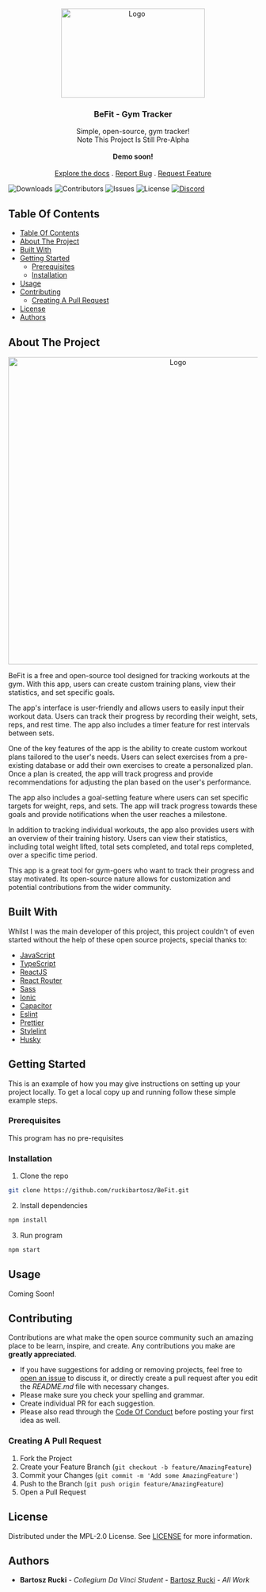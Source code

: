 <br/>
<p align="center">
  <a href="https://github.com/ruckibartosz/BeFit">
    <img src="https://i.imgur.com/ZQwJs0w.png" alt="Logo" width="290" height="180">
  </a>

  <h3 align="center">BeFit - Gym Tracker</h3>

  <p align="center">
    Simple, open-source, gym tracker!
    <br/>
    Note This Project Is Still Pre-Alpha
    <br/>
    <br/>
    <strong>Demo soon!</strong>
    <br/>
    <br/>
    <a href="https://github.com/ruckibartosz/BeFit">Explore the docs</a>
    .
    <a href="https://github.com/ruckibartosz/BeFit/issues">Report Bug</a>
    .
    <a href="https://github.com/ruckibartosz/BeFit/issues">Request Feature</a>
  </p>
</p>

![Downloads](https://img.shields.io/github/downloads/ShaanCoding/ReadME-Generator/total) ![Contributors](https://img.shields.io/github/contributors/ShaanCoding/ReadME-Generator?color=dark-green) ![Issues](https://img.shields.io/github/issues/ShaanCoding/ReadME-Generator) ![License](https://img.shields.io/github/license/ShaanCoding/ReadME-Generator) [![Discord](https://img.shields.io/discord/199663269106024449)](https://discord.gg/6Kf422a)

## Table Of Contents

- [Table Of Contents](#table-of-contents)
- [About The Project](#about-the-project)
- [Built With](#built-with)
- [Getting Started](#getting-started)
  - [Prerequisites](#prerequisites)
  - [Installation](#installation)
- [Usage](#usage)
- [Contributing](#contributing)
  - [Creating A Pull Request](#creating-a-pull-request)
- [License](#license)
- [Authors](#authors)

## About The Project
<p align="center">
<img src="https://i.imgur.com/h1OYBgB.png" alt="Logo" width="670" height="620">
</p>
BeFit is a free and open-source tool designed for tracking workouts at the gym. With this app, users can create custom training plans, view their statistics, and set specific goals.

The app's interface is user-friendly and allows users to easily input their workout data. Users can track their progress by recording their weight, sets, reps, and rest time. The app also includes a timer feature for rest intervals between sets.

One of the key features of the app is the ability to create custom workout plans tailored to the user's needs. Users can select exercises from a pre-existing database or add their own exercises to create a personalized plan. Once a plan is created, the app will track progress and provide recommendations for adjusting the plan based on the user's performance.

The app also includes a goal-setting feature where users can set specific targets for weight, reps, and sets. The app will track progress towards these goals and provide notifications when the user reaches a milestone.

In addition to tracking individual workouts, the app also provides users with an overview of their training history. Users can view their statistics, including total weight lifted, total sets completed, and total reps completed, over a specific time period.

This app is a great tool for gym-goers who want to track their progress and stay motivated. Its open-source nature allows for customization and potential contributions from the wider community.

## Built With

Whilst I was the main developer of this project, this project couldn't of even started without the help of these open source projects, special thanks to:

* [JavaScript](https://www.javascript.com/)
* [TypeScript](https://www.typescriptlang.org/)
* [ReactJS](https://react.dev/)
* [React Router](https://reactrouter.com/en/main)
* [Sass](https://sass-lang.com/)
* [Ionic](https://ionicframework.com/)
* [Capacitor](https://capacitorjs.com/)
* [Eslint](https://eslint.org/)
* [Prettier](https://prettier.io/)
* [Stylelint](https://stylelint.io/)
* [Husky](https://github.com/typicode/husky)
## Getting Started



This is an example of how you may give instructions on setting up your project locally.
To get a local copy up and running follow these simple example steps.

### Prerequisites

This program has no pre-requisites

### Installation

1. Clone the repo

```sh
git clone https://github.com/ruckibartosz/BeFit.git
```

2. Install dependencies

```sh
npm install
```

3. Run program

```sh
npm start
```
## Usage

Coming Soon!

## Contributing

Contributions are what make the open source community such an amazing place to be learn, inspire, and create. Any contributions you make are **greatly appreciated**.
* If you have suggestions for adding or removing projects, feel free to [open an issue](https://github.com/ShaanCoding/ReadME-Generator/issues/new) to discuss it, or directly create a pull request after you edit the *README.md* file with necessary changes.
* Please make sure you check your spelling and grammar.
* Create individual PR for each suggestion.
* Please also read through the [Code Of Conduct](https://github.com/ShaanCoding/ReadME-Generator/blob/main/CODE_OF_CONDUCT.md) before posting your first idea as well.

### Creating A Pull Request

1. Fork the Project
2. Create your Feature Branch (`git checkout -b feature/AmazingFeature`)
3. Commit your Changes (`git commit -m 'Add some AmazingFeature'`)
4. Push to the Branch (`git push origin feature/AmazingFeature`)
5. Open a Pull Request

## License

Distributed under the MPL-2.0 License. See [LICENSE](https://github.com/ShaanCoding/ReadME-Generator/blob/main/LICENSE.md) for more information.

## Authors

* **Bartosz Rucki** - *Collegium Da Vinci Student* - [Bartosz Rucki](https://github.com/ruckibartosz/) - *All Work*
